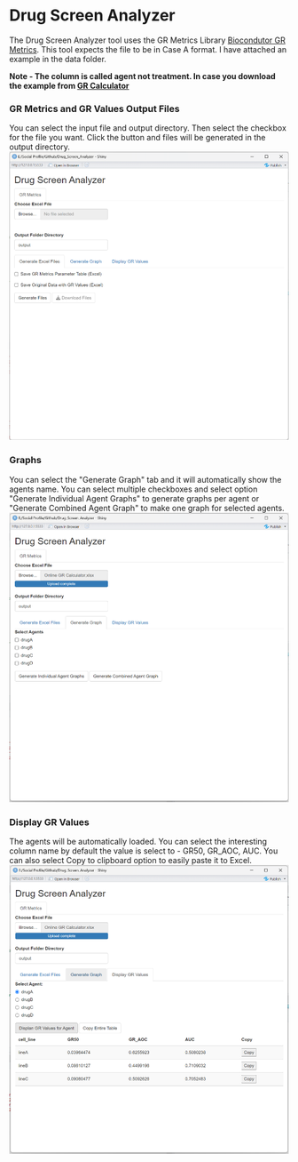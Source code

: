 # Drug Screen Analyzer

The Drug Screen Analyzer tool uses the GR Metrics Library [Biocondutor GR Metrics](https://www.bioconductor.org/packages/release/bioc/html/GRmetrics.html). This tool expects the file to be in Case A format. I have attached an example in the data folder.

**Note - The column is called agent not treatment. In case you download the example from [GR Calculator](http://www.grcalculator.org/grcalculator/)**

### GR Metrics and GR Values Output Files

You can select the input file and output directory. Then select the checkbox for the file you want. Click the button and files will be generated in the output directory.
![Screenshot](https://github.com/TDeepanshPandey/Drug_Screen_Analyzer/blob/main/screenshot/generate_excel_files.png)

### Graphs

You can select the "Generate Graph" tab and it will automatically show the agents name. You can select multiple checkboxes and select option "Generate Individual Agent Graphs" to generate graphs per agent or "Generate Combined Agent Graph" to make one graph for selected agents.
![Screenshot](https://github.com/TDeepanshPandey/Drug_Screen_Analyzer/blob/main/screenshot/generate_graphs.png)

### Display GR Values

The agents will be automatically loaded. You can select the interesting column name by default the value is select to - GR50, GR_AOC, AUC. You can also select Copy to clipboard option to easily paste it to Excel.
![Screenshot](https://github.com/TDeepanshPandey/Drug_Screen_Analyzer/blob/main/screenshot/display_gr_values.png)
